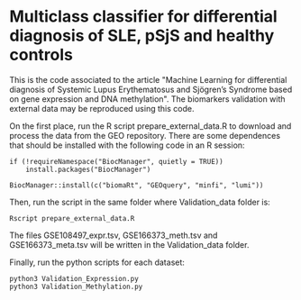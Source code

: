 # Multiclass classifier for differential diagnosis of SLE, pSjS and healthy controls
This is the code associated to the article "Machine Learning for differential diagnosis of Systemic Lupus Erythematosus and Sjögren’s Syndrome based on gene expression and DNA methylation". The biomarkers validation with external data may be reproduced using this code.

On the first place, run the R script prepare_external_data.R to download and process the data from the GEO repository. There are some dependences that should be installed with the following code in an R session:
```
if (!requireNamespace("BiocManager", quietly = TRUE))
    install.packages("BiocManager")

BiocManager::install(c("biomaRt", "GEOquery", "minfi", "lumi"))
```
Then, run the script in the same folder where Validation_data folder is:
```
Rscript prepare_external_data.R
```
The files GSE108497_expr.tsv, GSE166373_meth.tsv and GSE166373_meta.tsv will be written in the Validation_data folder.

Finally, run the python scripts for each dataset:
```
python3 Validation_Expression.py
python3 Validation_Methylation.py
```
